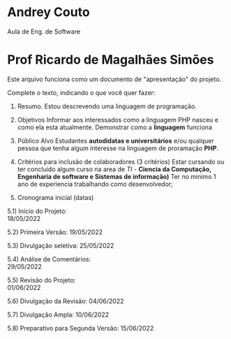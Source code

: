 # Andrey Couto
Aula de Eng. de Software

# Prof Ricardo de Magalhães Simões

Este arquivo funciona como um documento de "apresentação" do projeto.

Complete o texto, indicando o que você quer fazer:

1) Resumo.
  Estou descrevendo uma linguagem de programação.

2) Objetivos
  Informar aos interessados como a linguagem PHP nasceu e como ela esta atualmente.
  Demonstrar como a **linguagem** funciona
  
3) Público Alvo
   Estudantes **autodidatas e universitários** e/ou qualquer pessoa que tenha algum interesse na linguagem de proramação **PHP**.
  
4) Critérios para inclusão de colaboradores (3 critérios)
    Estar cursando ou ter concluido algum curso na area de *TI* - **Ciencia da Computação, Engenharia de software e Sistemas de informação)**
    Ter no minimo 1 ano de experiencia trabalhando como desenvolvedor;
    

5) Cronograma inicial (datas)

5.1) Início do Projeto:  
      18/05/2022  
      
5.2) Primeira Versão:
      19/05/2022  
      
5.3) Divulgação seletiva:
      25/05/2022  
      
5.4) Análise de Comentários:  
      29/05/2022  
      
5.5) Revisão do Projeto:  
      01/06/2022  
      
5.6) Divulgação da Revisão: 
      04/06/2022  
      
5.7) Divulgação Ampla:
      10/06/2022  
      
5.8) Preparativo para Segunda Versão:
      15/06/2022  
      
